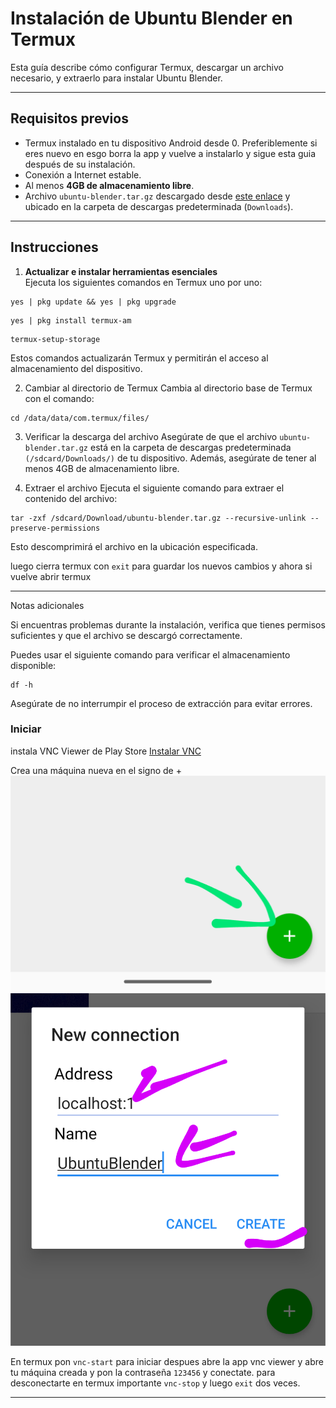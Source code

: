 # Instalación de Ubuntu Blender en Termux

Esta guía describe cómo configurar Termux, descargar un archivo necesario, y extraerlo para instalar Ubuntu Blender.

---

## Requisitos previos

- Termux instalado en tu dispositivo Android desde 0. Preferiblemente si eres nuevo en esgo borra la app y vuelve a instalarlo y sigue esta guia después de su instalación.
- Conexión a Internet estable.
- Al menos **4GB de almacenamiento libre**.
- Archivo `ubuntu-blender.tar.gz` descargado desde [este enlace](https://www.mediafire.com/file/vx18m795x44sp8m/ubuntu-blender.tar.gz/file) y ubicado en la carpeta de descargas predeterminada (`Downloads`).

---

## Instrucciones

1. **Actualizar e instalar herramientas esenciales**  
   Ejecuta los siguientes comandos en Termux uno por uno:  

```
yes | pkg update && yes | pkg upgrade
```
```
yes | pkg install termux-am
```
```
termux-setup-storage
```

Estos comandos actualizarán Termux y permitirán el acceso al almacenamiento del dispositivo.

2. Cambiar al directorio de Termux
Cambia al directorio base de Termux con el comando:
```
cd /data/data/com.termux/files/
```

3. Verificar la descarga del archivo
Asegúrate de que el archivo `ubuntu-blender.tar.gz` está en la carpeta de descargas predeterminada `(/sdcard/Downloads/)` de tu dispositivo.
Además, asegúrate de tener al menos 4GB de almacenamiento libre.


4. Extraer el archivo
Ejecuta el siguiente comando para extraer el contenido del archivo:
```
tar -zxf /sdcard/Download/ubuntu-blender.tar.gz --recursive-unlink --preserve-permissions
```
Esto descomprimirá el archivo en la ubicación especificada.

luego cierra termux con `exit` para guardar los nuevos cambios y ahora si vuelve abrir termux


---

Notas adicionales

Si encuentras problemas durante la instalación, verifica que tienes permisos suficientes y que el archivo se descargó correctamente.

Puedes usar el siguiente comando para verificar el almacenamiento disponible:
```
df -h
```

Asegúrate de no interrumpir el proceso de extracción para evitar errores.


### Iniciar 

instala VNC Viewer de Play Store
[Instalar VNC](https://play.google.com/store/apps/details?id=com.realvnc.viewer.android)

Crea una máquina nueva en el signo de +
![imagen1](imagen.png)
![imagen2](imagen2.png)


En termux pon `vnc-start` para iniciar despues abre la app vnc viewer y abre tu máquina creada y pon la contraseña `123456` y conectate.
para desconectarte en termux importante `vnc-stop` y luego `exit` dos veces.

---
